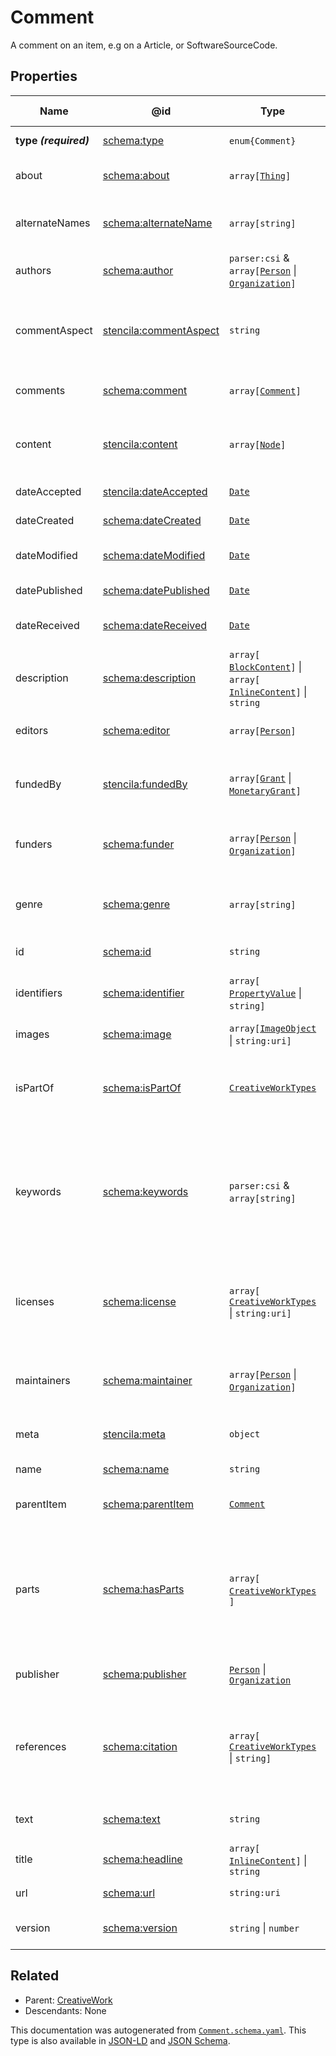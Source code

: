 # Comment

A comment on an item, e.g on a Article, or SoftwareSourceCode.

## Properties

| Name                  | @id                                                                     | Type                                                                                                         | Description                                                                                                              | Inherited from                 |
| --------------------- | ----------------------------------------------------------------------- | ------------------------------------------------------------------------------------------------------------ | ------------------------------------------------------------------------------------------------------------------------ | ------------------------------ |
| **type _(required)_** | [schema:type](https://schema.org/type)                                  | `enum{`​`Comment`​`}`                                                                                        | The name of the type.                                                                                                    | [Entity](./Entity)             |
| about                 | [schema:about](https://schema.org/about)                                | `array[`​[`Thing`](./Thing)​`]`                                                                              | The subject matter of the content.                                                                                       | [CreativeWork](./CreativeWork) |
| alternateNames        | [schema:alternateName](https://schema.org/alternateName)                | `array[`​`string`​`]`                                                                                        | Alternate names (aliases) for the item.                                                                                  | [Thing](./Thing)               |
| authors               | [schema:author](https://schema.org/author)                              | `parser:csi` & `array[`​[`Person`](./Person) \| [`Organization`](./Organization)​`]`                         | The authors of this creative work.                                                                                       | [CreativeWork](./CreativeWork) |
| commentAspect         | [stencila:commentAspect](https://schema.stenci.la/commentAspect.jsonld) | `string`                                                                                                     | The part or facet of the item that is being commented on.                                                                | [Comment](./Comment)           |
| comments              | [schema:comment](https://schema.org/comment)                            | `array[`​[`Comment`](./Comment)​`]`                                                                          | Comments about this creative work.                                                                                       | [CreativeWork](./CreativeWork) |
| content               | [stencila:content](https://schema.stenci.la/content.jsonld)             | `array[`​[`Node`](./Node)​`]`                                                                                | The structured content of this creative work c.f. property \`text\`.                                                     | [CreativeWork](./CreativeWork) |
| dateAccepted          | [stencila:dateAccepted](https://schema.stenci.la/dateAccepted.jsonld)   | [`Date`](./Date)                                                                                             | Date/time of acceptance.                                                                                                 | [CreativeWork](./CreativeWork) |
| dateCreated           | [schema:dateCreated](https://schema.org/dateCreated)                    | [`Date`](./Date)                                                                                             | Date/time of creation.                                                                                                   | [CreativeWork](./CreativeWork) |
| dateModified          | [schema:dateModified](https://schema.org/dateModified)                  | [`Date`](./Date)                                                                                             | Date/time of most recent modification.                                                                                   | [CreativeWork](./CreativeWork) |
| datePublished         | [schema:datePublished](https://schema.org/datePublished)                | [`Date`](./Date)                                                                                             | Date of first publication.                                                                                               | [CreativeWork](./CreativeWork) |
| dateReceived          | [schema:dateReceived](https://schema.org/dateReceived)                  | [`Date`](./Date)                                                                                             | Date/time that work was received.                                                                                        | [CreativeWork](./CreativeWork) |
| description           | [schema:description](https://schema.org/description)                    | `array[`​[`BlockContent`](./BlockContent)​`]` \| `array[`​[`InlineContent`](./InlineContent)​`]` \| `string` | A description of the item.                                                                                               | [Thing](./Thing)               |
| editors               | [schema:editor](https://schema.org/editor)                              | `array[`​[`Person`](./Person)​`]`                                                                            | People who edited the \`CreativeWork\`.                                                                                  | [CreativeWork](./CreativeWork) |
| fundedBy              | [stencila:fundedBy](https://schema.stenci.la/fundedBy.jsonld)           | `array[`​[`Grant`](./Grant) \| [`MonetaryGrant`](./MonetaryGrant)​`]`                                        | Grants that funded the \`CreativeWork\`; reverse of \`fundedItems\`.                                                     | [CreativeWork](./CreativeWork) |
| funders               | [schema:funder](https://schema.org/funder)                              | `array[`​[`Person`](./Person) \| [`Organization`](./Organization)​`]`                                        | People or organizations that funded the \`CreativeWork\`.                                                                | [CreativeWork](./CreativeWork) |
| genre                 | [schema:genre](https://schema.org/genre)                                | `array[`​`string`​`]`                                                                                        | Genre of the creative work, broadcast channel or group.                                                                  | [CreativeWork](./CreativeWork) |
| id                    | [schema:id](https://schema.org/id)                                      | `string`                                                                                                     | The identifier for this item.                                                                                            | [Entity](./Entity)             |
| identifiers           | [schema:identifier](https://schema.org/identifier)                      | `array[`​[`PropertyValue`](./PropertyValue) \| `string`​`]`                                                  | Any kind of identifier for any kind of Thing.                                                                            | [Thing](./Thing)               |
| images                | [schema:image](https://schema.org/image)                                | `array[`​[`ImageObject`](./ImageObject) \| `string:uri`​`]`                                                  | Images of the item.                                                                                                      | [Thing](./Thing)               |
| isPartOf              | [schema:isPartOf](https://schema.org/isPartOf)                          | [`CreativeWorkTypes`](./CreativeWorkTypes)                                                                   | An item or other CreativeWork that this CreativeWork is a part of.                                                       | [CreativeWork](./CreativeWork) |
| keywords              | [schema:keywords](https://schema.org/keywords)                          | `parser:csi` & `array[`​`string`​`]`                                                                         | Keywords or tags used to describe this content. Multiple entries in a keywords list are typically delimited by commas.   | [CreativeWork](./CreativeWork) |
| licenses              | [schema:license](https://schema.org/license)                            | `array[`​[`CreativeWorkTypes`](./CreativeWorkTypes) \| `string:uri`​`]`                                      | License documents that applies to this content, typically indicated by URL.                                              | [CreativeWork](./CreativeWork) |
| maintainers           | [schema:maintainer](https://schema.org/maintainer)                      | `array[`​[`Person`](./Person) \| [`Organization`](./Organization)​`]`                                        | The people or organizations who maintain this CreativeWork.                                                              | [CreativeWork](./CreativeWork) |
| meta                  | [stencila:meta](https://schema.stenci.la/meta.jsonld)                   | `object`                                                                                                     | Metadata associated with this item.                                                                                      | [Entity](./Entity)             |
| name                  | [schema:name](https://schema.org/name)                                  | `string`                                                                                                     | The name of the item.                                                                                                    | [Thing](./Thing)               |
| parentItem            | [schema:parentItem](https://schema.org/parentItem)                      | [`Comment`](./Comment)                                                                                       | The parent comment of this comment.                                                                                      | [Comment](./Comment)           |
| parts                 | [schema:hasParts](https://schema.org/hasParts)                          | `array[`​[`CreativeWorkTypes`](./CreativeWorkTypes)​`]`                                                      | Elements of the collection which can be a variety of different elements, such as Articles, Datatables, Tables and more.  | [CreativeWork](./CreativeWork) |
| publisher             | [schema:publisher](https://schema.org/publisher)                        | [`Person`](./Person) \| [`Organization`](./Organization)                                                     | A publisher of the CreativeWork.                                                                                         | [CreativeWork](./CreativeWork) |
| references            | [schema:citation](https://schema.org/citation)                          | `array[`​[`CreativeWorkTypes`](./CreativeWorkTypes) \| `string`​`]`                                          | References to other creative works, such as another publication, web page, scholarly article, etc.                       | [CreativeWork](./CreativeWork) |
| text                  | [schema:text](https://schema.org/text)                                  | `string`                                                                                                     | The textual content of this creative work.                                                                               | [CreativeWork](./CreativeWork) |
| title                 | [schema:headline](https://schema.org/headline)                          | `array[`​[`InlineContent`](./InlineContent)​`]` \| `string`                                                  | The title of the creative work.                                                                                          | [CreativeWork](./CreativeWork) |
| url                   | [schema:url](https://schema.org/url)                                    | `string:uri`                                                                                                 | The URL of the item.                                                                                                     | [Thing](./Thing)               |
| version               | [schema:version](https://schema.org/version)                            | `string` \| `number`                                                                                         | The version of the creative work.                                                                                        | [CreativeWork](./CreativeWork) |

## Related

-   Parent: [CreativeWork](./CreativeWork)
-   Descendants: None

 This documentation was autogenerated from [`Comment.schema.yaml`](https://github.com/stencila/schema/blob/master/schema/Comment.schema.yaml). This type is also available in [JSON-LD](https://schema.org/Comment) and [JSON Schema](https://schema.stenci.la/Comment.schema.json).
